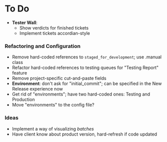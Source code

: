 # To Do

 - **Tester Wall**:
   - Show verdicts for finished tickets
   - Implement tickets accordian-style

### Refactoring and Configuration

 - Remove hard-coded references to `staged_for_development`; use .manual class
 - Refactor hard-coded references to testing queues for "Testing Report" feature
 - Remove project-specific cut-and-paste fields
 - **Environment**: don't ask for "initial_commit"; can be specified in the New Release experience now
 - Get rid of "environments"; have two hard-coded ones: Testing and Production
 - Move "environments" to the config file?

### Ideas

 - Implement a way of visualizing _batches_
 - Have client know about product version, hard-refresh if code updated

